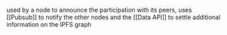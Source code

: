 used by a node to announce the participation with its peers, uses [[Pubsub]] to notify the other nodes and the [[Data API]] to settle additional information on the IPFS graph